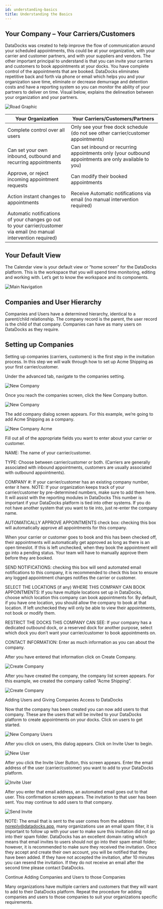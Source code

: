 ```yaml
---
id: understanding-basics
title: Understanding the Basics
---
```


## Your Company – Your Carriers/Customers

DataDocks was created to help improve the flow of communication around your scheduled appointments, this could be at your organization, with your carrier and customer partners, and with your suppliers and vendors. The other important principal to understand is that you can invite your carriers and customers to book appointments at your docks. You have complete control of the appointments that are booked. DataDocks eliminates repetitive back and forth via phone or email which helps you and your organization save time, eliminate or decrease demurrage and detention costs and have a reporting system so you can monitor the ability of your partners to deliver on time. Visual below, explains the delineation between your organization and your partners. 

![Road Graphic](/img/docs/getting-started/road-graphic.png)

| Your Organization                                                                                                   | Your Carriers/Customers/Partners                                                                      |
|---------------------------------------------------------------------------------------------------------------------|-------------------------------------------------------------------------------------------------------|
| Complete control over all users                                                                                     | Only see your free dock schedule (do not see other carrier/customer appointments)                     |
| Can set your own inbound, outbound and recurring appointments                                                       | Can set inbound or recurring appointments only (your outbound appointments are only available to you) |
| Approve, or reject incoming appointment requests                                                                    | Can modify their booked appointments                                                                  |
| Action instant changes to appointments                                                                              | Receive Automatic notifications via email (no manual intervention required)                           |
| Automatic notifications of your changes go out to your carrier/customer via email (no manual intervention required) |                                                                                                       |

## Your Default View

The Calendar view is your default view or “home screen” for the DataDocks platform. This is the workspace that you will spend time monitoring, editing and working with. Let’s get to know the workspace and its components.

![Main Navigation](/img/docs/getting-started/main-navigation.jpg)

## Companies and User Hierarchy

Companies and Users have a determined hierarchy, identical to a parent/child relationship. The company record is the parent, the user record is the child of that company. Companies can have as many users on DataDocks as they require.  


## Setting up Companies

Setting up companies (carriers, customers) is the first step in the invitation process. In this step we will walk through how to set up Acme Shipping as your first carrier/customer. 

Under the advanced tab, navigate to the companies setting. 

![New Company](/img/docs/getting-started/new-company1.jpg)

Once you reach the companies screen, click the New Company button. 

![New Company](/img/docs/getting-started/new-company2.jpg)

The add company dialog screen appears. For this example, we’re going to add Acme Shipping as a company.

![New Company Acme](/img/docs/getting-started/newcompany3-acme.jpg)

Fill out all of the appropriate fields you want to enter about your carrier or customer. 

NAME: The name of your carrier/customer.

TYPE: Choose between carrier/customer or both. (Carriers are generally associated with inbound appointments, customers are usually associated with outbound appointments).

COMPANY #: If your carrier/customer has an existing company number, enter it here. NOTE: If your organization keeps track of your carrier/customer by pre-determined numbers, make sure to add them here. It will assist with the reporting modules in DataDocks This number is important if your DataDocks platform is tied into other systems. If you do not have another system that you want to tie into, just re-enter the company name.     

AUTOMATICALLY APPROVE APPOINTMENTS check box: checking this box will automatically approve all appointments for this company. 
          
When your carrier or customer goes to book and this has been checked off, their appointments will automatically get approved as long as there is an open timeslot. If this is left unchecked, when they book the appointment will go into a pending status. Your team will have to manually approve them before they are booked.

SEND NOTIFICATIONS: checking this box will send automated email notifications to this company, it is recommended to check this box to ensure any logged appointment changes notifies the carrier or customer. 

SELECT THE LOCATIONS (if any) WHERE THIS COMPANY CAN BOOK APPOINTMENTS:
If you have multiple locations set up in DataDocks, choose which location this company can book appointments for. By default, if you have one location, you should allow the company to book at that location. If left unchecked they will only be able to view their appointments, not book or modify them.

RESTRICT THE DOCKS THIS COMPANY CAN SEE: If your company has a dedicated outbound dock, or a reserved dock for another purpose, select which dock you don’t want your carrier/customer to book appointments on. 

CONTACT INFORMATION: Enter as much information as you can about the company. 

After you have entered that information click on Create Company.

![Create Company](/img/docs/getting-started/create-comp-button.jpg)

After you have created the company, the company list screen appears. For this example, we created the company called “Acme Shipping”.

![Create Company](/img/docs/getting-started/newcompany-create.jpg)

Adding Users and Giving Companies Access to DataDocks

Now that the company has been created you can now add users to that company. These are the users that will be invited to your DataDocks platform to create appointments on your docks. Click on users to get started. 

![New Company Users](/img/docs/getting-started/new-company-users.jpg)

After you click on users, this dialog appears. Click on Invite User to begin.

![New User](/img/docs/getting-started/new-company-users2.jpg)

After you click the Invite User Button, this screen appears. Enter the email address of the user (carrier/customer) you want to add to your DataDocks platform. 

![Invite User](/img/docs/getting-started/invite-user-email.jpg)

After you enter that email address, an automated email goes out to that user. This confirmation screen appears. The invitation to that user has been sent.  You may continue to add users to that company. 

![Send Invite](/img/docs/getting-started/invite-user-sent.jpg)

NOTE: The email that is sent to the user comes from the address noreply@datadocks.app, many organizations use an email spam filter, it is important to follow up with your user to make sure this invitation did not go into their spam folder. DataDocks has an excellent domain rating which means that email invites to users should not go into their spam email folder; however, it is recommended to make sure they received the invitation. Once they accept and create their own account, you will be notified that they have been added.  If they have not accepted the invitation, after 10 minutes you can resend the invitation. If they do not receive an email after the second time please contact DataDocks.

Continue Adding Companies and Users to those Companies

Many organizations have multiple carriers and customers that they will want to add to their DataDocks platform. Repeat the procedure for adding companies and users to those companies to suit your organizations specific requirements. 
